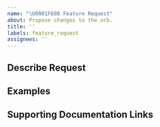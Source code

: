 ```yaml
---
name: "\U0001F680 Feature Request"
about: Propose changes to the orb.
title: ''
labels: feature_request
assignees: ''
---
```


## Describe Request

## Examples

## Supporting Documentation Links
